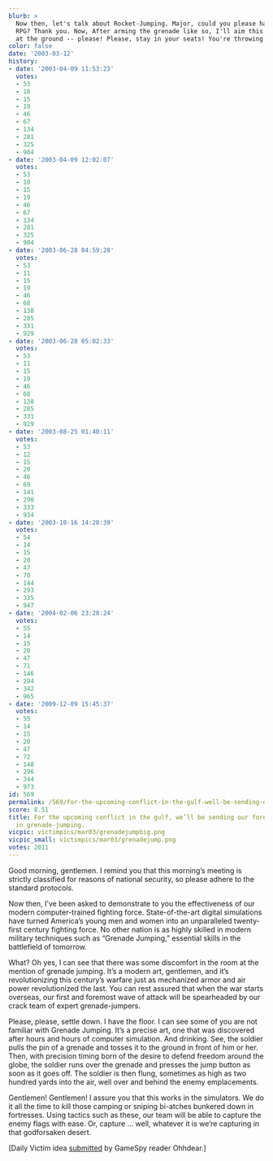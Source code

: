 ```yaml
---
blurb: >
  Now then, let's talk about Rocket-Jumping. Major, could you please hand me that
  RPG? Thank you. Now, After arming the grenade like so, I'll aim this rocket launcher
  at the ground -- please! Please, stay in your seats! You're throwing off my timing!
color: false
date: '2003-03-12'
history:
- date: '2003-04-09 11:53:23'
  votes:
  - 53
  - 10
  - 15
  - 19
  - 46
  - 67
  - 134
  - 281
  - 325
  - 904
- date: '2003-04-09 12:02:07'
  votes:
  - 53
  - 10
  - 15
  - 19
  - 46
  - 67
  - 134
  - 281
  - 325
  - 904
- date: '2003-06-28 04:59:28'
  votes:
  - 53
  - 11
  - 15
  - 19
  - 46
  - 68
  - 138
  - 285
  - 331
  - 929
- date: '2003-06-28 05:02:33'
  votes:
  - 53
  - 11
  - 15
  - 19
  - 46
  - 68
  - 138
  - 285
  - 331
  - 929
- date: '2003-08-25 01:40:11'
  votes:
  - 53
  - 12
  - 15
  - 20
  - 46
  - 69
  - 141
  - 290
  - 333
  - 934
- date: '2003-10-16 14:28:39'
  votes:
  - 54
  - 14
  - 15
  - 20
  - 47
  - 70
  - 144
  - 293
  - 335
  - 947
- date: '2004-02-06 23:28:24'
  votes:
  - 55
  - 14
  - 15
  - 20
  - 47
  - 71
  - 146
  - 294
  - 342
  - 965
- date: '2009-12-09 15:45:37'
  votes:
  - 55
  - 14
  - 15
  - 20
  - 47
  - 72
  - 148
  - 296
  - 344
  - 973
id: 569
permalink: /569/for-the-upcoming-conflict-in-the-gulf-well-be-sending-our-foremost-experts-in-grenadejumping/
score: 8.51
title: For the upcoming conflict in the gulf, we’ll be sending our foremost experts
  in grenade-jumping.
vicpic: victimpics/mar03/grenadejumpbig.png
vicpic_small: victimpics/mar03/grenadejump.png
votes: 2011
---
```


Good morning, gentlemen. I remind you that this morning’s meeting is
strictly classified for reasons of national security, so please adhere
to the standard protocols.

Now then, I’ve been asked to demonstrate to you the effectiveness of our
modern computer-trained fighting force. State-of-the-art digital
simulations have turned America’s young men and women into an
unparalleled twenty-first century fighting force. No other nation is as
highly skilled in modern military techniques such as “Grenade Jumping,”
essential skills in the battlefield of tomorrow.

What? Oh yes, I can see that there was some discomfort in the room at
the mention of grenade jumping. It’s a modern art, gentlemen, and it’s
revolutionizing this century’s warfare just as mechanized armor and air
power revolutionized the last. You can rest assured that when the war
starts overseas, our first and foremost wave of attack will be
spearheaded by our crack team of expert grenade-jumpers.

Please, please, settle down. I have the floor. I can see some of you are
not familiar with Grenade Jumping. It’s a precise art, one that was
discovered after hours and hours of computer simulation. And drinking.
See, the soldier pulls the pin of a grenade and tosses it to the ground
in front of him or her. Then, with precision timing born of the desire
to defend freedom around the globe, the soldier runs over the grenade
and presses the jump button as soon as it goes off. The soldier is then
flung, sometimes as high as two hundred yards into the air, well over
and behind the enemy emplacements.

Gentlemen! Gentlemen! I assure you that this works in the simulators. We
do it all the time to kill those camping or sniping bi-atches bunkered
down in fortresses. Using tactics such as these, our team will be able
to capture the enemy flags with ease. Or, capture ... well, whatever it
is we’re capturing in that godforsaken desert.

\[Daily Victim idea [submitted](mailto:feedback@gamespy.com) by GameSpy
reader Ohhdear.\]